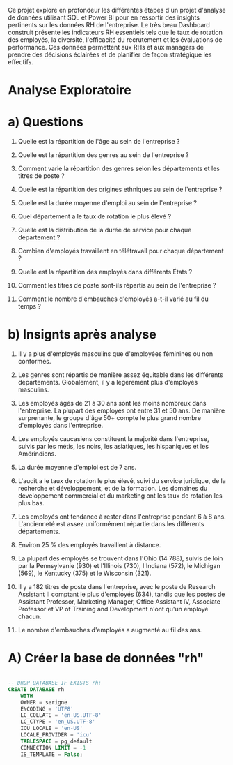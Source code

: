 Ce projet explore en profondeur les différentes étapes d'un projet d'analyse de données utilisant SQL et Power BI 
pour en ressortir des insights pertinents sur les données RH de l'entreprise.
Le très beau Dashboard construit présente les indicateurs RH essentiels tels que le taux de rotation des employés, 
la diversité, l'efficacité du recrutement et les évaluations de performance. 
Ces données permettent aux RHs et aux managers de prendre des décisions éclairées et de planifier de façon stratégique les effectifs.


# Analyse Exploratoire 

# a) Questions

1) Quelle est la répartition de l'âge au sein de l'entreprise ?
   
2) Quelle est la répartition des genres au sein de l'entreprise ?
   
3) Comment varie la répartition des genres selon les départements et les titres de poste ?
   
4) Quelle est la répartition des origines ethniques au sein de l'entreprise ?
   
5) Quelle est la durée moyenne d'emploi au sein de l'entreprise ?
    
6) Quel département a le taux de rotation le plus élevé ?
    
7) Quelle est la distribution de la durée de service pour chaque département ?
    
8) Combien d'employés travaillent en télétravail pour chaque département ?
    
9) Quelle est la répartition des employés dans différents États ?
    
10) Comment les titres de poste sont-ils répartis au sein de l'entreprise ?
    
11) Comment le nombre d'embauches d'employés a-t-il varié au fil du temps ?

# b) Insignts après analyse
1) Il y a plus d'employés masculins que d'employées féminines ou non conformes.

2) Les genres sont répartis de manière assez équitable dans les différents départements. Globalement, il y a légèrement plus d'employés masculins.

3) Les employés âgés de 21 à 30 ans sont les moins nombreux dans l'entreprise. La plupart des employés ont entre 31 et 50 ans. 
De manière surprenante, le groupe d'âge 50+ compte le plus grand nombre d'employés dans l'entreprise.

4) Les employés caucasiens constituent la majorité dans l'entreprise, suivis par les métis, les noirs, les asiatiques, les hispaniques et les Amérindiens.

5) La durée moyenne d'emploi est de 7 ans.

6) L'audit a le taux de rotation le plus élevé, suivi du service juridique, de la recherche et développement, et de la formation. 
Les domaines du développement commercial et du marketing ont les taux de rotation les plus bas.

7) Les employés ont tendance à rester dans l'entreprise pendant 6 à 8 ans. L'ancienneté est assez uniformément répartie dans les différents départements.

8) Environ 25 % des employés travaillent à distance.

9) La plupart des employés se trouvent dans l'Ohio (14 788), suivis de loin par la Pennsylvanie (930) et l'Illinois (730), l'Indiana (572), 
le Michigan (569), le Kentucky (375) et le Wisconsin (321).

10) Il y a 182 titres de poste dans l'entreprise, avec le poste de Research Assistant II comptant le plus d'employés (634), tandis que les postes de Assistant Professor, 
Marketing Manager, Office Assistant IV, Associate Professor et VP of Training and Development n'ont qu'un employé chacun.

11) Le nombre d'embauches d'employés a augmenté au fil des ans.



# A) Créer la base de données "rh"

```sql

-- DROP DATABASE IF EXISTS rh;  
CREATE DATABASE rh
    WITH
    OWNER = serigne
    ENCODING = 'UTF8'
    LC_COLLATE = 'en_US.UTF-8'
    LC_CTYPE = 'en_US.UTF-8'
    ICU_LOCALE = 'en-US'
    LOCALE_PROVIDER = 'icu'
    TABLESPACE = pg_default
    CONNECTION LIMIT = -1
    IS_TEMPLATE = False;
